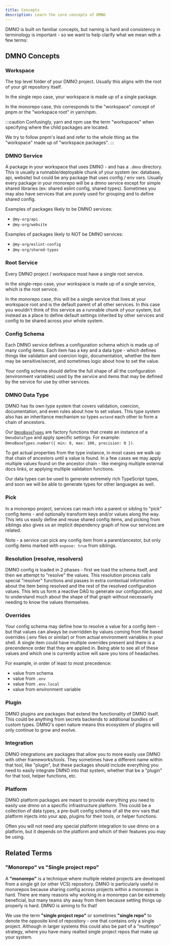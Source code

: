 ```yaml
---
title: Concepts
description: Learn the core concepts of DMNO
---
```


DMNO is built on familiar concepts, but naming is hard and consistency in terminology is important - so we want to help clarify what we mean with a few terms:


## DMNO Concepts

### Workspace

The top level folder of your DMNO project. Usually this aligns with the root of your git repository itself.

In the single repo case, your workspace is made up of a single package.

In the monorepo case, this corresponds to the "workspace" concept of pnpm or the "workspace root" in yarn/npm.

:::caution
Confusingly, yarn and npm use the term "workspaces" when specifying where the child packages are located.

We try to follow pnpm's lead and refer to the whole thing as the "workspace" made up of "workspace packages".
:::


### DMNO Service

A package in your workspace that uses DMNO - and has a `.dmno` directory. This is usually a runnable/deployable chunk of your system (ex: database, api, website) but could be any package that uses config / env vars. Usually every package in your monorepo will be a dmno service except for simple shared libraries (ex: shared eslint config, shared types). Sometimes you may also have services that are purely used for grouping and to define shared config. 

Examples of packages likely to be DMNO services:
- `@my-org/api`
- `@my-org/website`

Examples of packages likely to NOT be DMNO services:
- `@my-org/eslint-config`
- `@my-org/shared-types`

### Root Service

Every DMNO project / workspace must have a single root service.

In the single-repo case, your workspace is made up of a single service, which is the root service.

In the monorepo case, this will be a single service that lives at your workspace root and is the default parent of all other services. In this case you wouldn't think of this service as a runnable chunk of your system, but instead as a place to define default settings inherited by other services and config to be shared across your whole system.


### Config Schema
Each DMNO service defines a configuration schema which is made up of many config items. Each item has a key and a data type - which defines things like validation and coercion logic, documentation, whether the item may be sensitive/secret, and sometimes logic about how to set the value.

Your config schema should define the full shape of all the configuration (environment variables) used by the service and items that may be defined by the service for use by other services.

### DMNO Data Type
DMNO has its own type system that covers validation, coercion, documentation, and even rules about how to set values. This type system also has an inheritance mechanism so types `extend` each other to form a chain of ancestors.

Our [`DmnoBaseTypes`](/docs/reference/base-types/) are factory functions that create an instance of a `DmnoDataType` and apply specific settings. For example: `DmnoBaseTypes.number({ min: 0, max: 100, precision: 0 })`.

To get actual properties from the type instance, in most cases we walk up that chain of ancestors until a value is found. In a few cases we may apply multiple values found on the ancestor chain - like merging multiple external docs links, or applying multiple validation functions.

Our data types can be used to generate extremely rich TypeScript types, and soon we will be able to generate types for other languages as well.

### Pick

In a monorepo project, services can reach into a parent or sibling to "pick" config items - and optionally transform keys and/or values along the way. This lets us easily define and reuse shared config items, and picking from siblings also gives us an implicit dependency graph of how our services are related.

Note - a service can pick any config item from a parent/ancestor, but only config items marked with `expose: true` from siblings.

### Resolution (resolve, resolvers)

DMNO config is loaded in 2 phases - first we load the schema itself, and then we attempt to "resolve" the values. This resolution process calls special "resolver" functions and passes in extra contextual information about the item being resolved and the rest of the resolved configuration values. This lets us form a reactive DAG to generate our configuration, and to understand much about the shape of that graph without necessarily needing to know the values themselves.

### Overrides
Your config schema may define how to resolve a value for a config item - but that values can always be overridden by values coming from file based overrides (.env files or similar) or from actual environment variables in your shell. A single item could have multiple overrides present and there is a precendence order that they are applied in. Being able to see all of these values and which one is currently active will save you tons of headaches.

For example, in order of least to most precedence:
- value from schema
- value from `.env`
- value from `.env.local`
- value from environment variable

### Plugin

DMNO plugins are packages that extend the functionality of DMNO itself. This could be anything from secrets backends to additional bundles of custom types. DMNO's open nature means this ecosystem of plugins will only continue to grow and evolve. 

### Integration 

DMNO integrations are packages that allow you to more easily use DMNO with other frameworks/tools. They sometimes have a different name within that tool, like "plugin", but these packages should include everything you need to easily integrate DMNO into that system, whether that be a "plugin" for that tool, helper functions, etc.

### Platform

DMNO platform packages are meant to provide everything you need to easily use dmno on a specific infrastructure platform. This could be a collection of data types, a pre-built config schema of all the env vars that platform injects into your app, plugins for their tools, or helper functions.

Often you will not need any special platform integration to use dmno on a platform, but it depends on the platform and which of their features you may be using.

## Related Terms

### "Monorepo" vs "Single project repo"
A **"monorepo"** is a technique where multiple related projects are developed from a single git (or other VCS) repository. DMNO is particularly useful in monorepos because sharing config across projects within a monorepo is hard. There are many reasons why working in a monorepo can be extremely beneficial, but many teams shy away from them because setting things up properly is hard. DMNO is aiming to fix that!

We use the term **"single project repo"** or sometimes **"single repo"** to denote the opposite kind of repository - one that contains only a single project. Although in larger systems this could also be part of a "multirepo" strategy, where you have many realted single project repos that make up your system.

